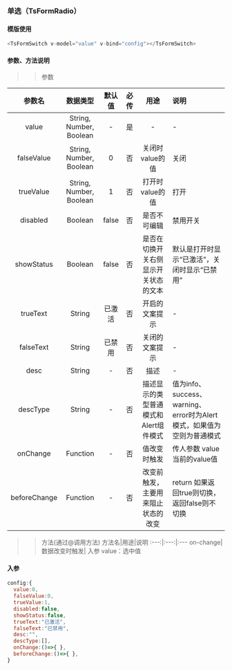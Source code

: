 ### 单选（TsFormRadio）  


#### 模版使用
```javascript
<TsFormSwitch v-model="value" v-bind="config"></TsFormSwitch>
```

#### 参数、方法说明


>> 参数


参数名|数据类型|默认值|必传|用途|说明
:---:|:---:|:---:|:---:|:---:|:---|
value|String, Number, Boolean|-|是|-|-
falseValue|String, Number, Boolean|0|否|关闭时value的值|关闭
trueValue|String, Number, Boolean|1|否|打开时value的值|打开
disabled|Boolean|false|否|是否不可编辑|禁用开关
showStatus|Boolean|false|否|是否在切换开关右侧显示开关状态的文本|默认是打开时显示“已激活”，关闭时显示“已禁用”
trueText|String|已激活|否|开启的文案提示|-
falseText|String|已禁用|否|关闭的文案提示|-
desc|String|-|否|描述|-
descType|String|-|否|描述显示的类型普通模式和Alert组件模式|值为info、success、warning、error时为Alert模式，如果值为空则为普通模式
onChange|Function|-|否|值改变时触发|传人参数 value 当前的value值
beforeChange|Function|-|否|改变前触发，主要用来阻止状态的改变|return 如果返回true则切换，返回false则不切换


>>  方法(通过@调用方法)
 方法名|用途|说明
:---:|:---:|:---
on-change|数据改变时触发| 入参 value：选中值


#### 入参

```javascript
config:{
  value:0,
  falseValue:0,
  trueValue:1,
  disabled:false,
  showStatus:false,
  trueText:"已激活",
  falseText:"已禁用",
  desc:"",
  descType:[],
  onChange:()=>{ },
  beforeChange:()=>{ },
}
```
